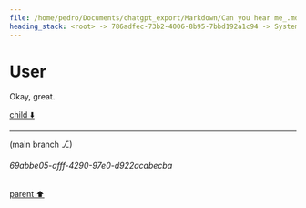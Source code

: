 ```yaml
---
file: /home/pedro/Documents/chatgpt_export/Markdown/Can you hear me_.md
heading_stack: <root> -> 786adfec-73b2-4006-8b95-7bbd192a1c94 -> System -> 2475ebf7-5b3d-41d4-b580-09934b5a9cda -> System -> b48edbbd-4a82-4a60-b20b-3ec7f62f16d1 -> User -> 28954dbb-ee2c-4b35-bf52-d3204220c813 -> Assistant -> 25e1b630-27e6-4ef1-a1b2-9e09c0a46451 -> User
---
```

# User

Okay, great.

[child ⬇️](#69abbe05-afff-4290-97e0-d922acabecba)

---

(main branch ⎇)
###### 69abbe05-afff-4290-97e0-d922acabecba
[parent ⬆️](#25e1b630-27e6-4ef1-a1b2-9e09c0a46451)
